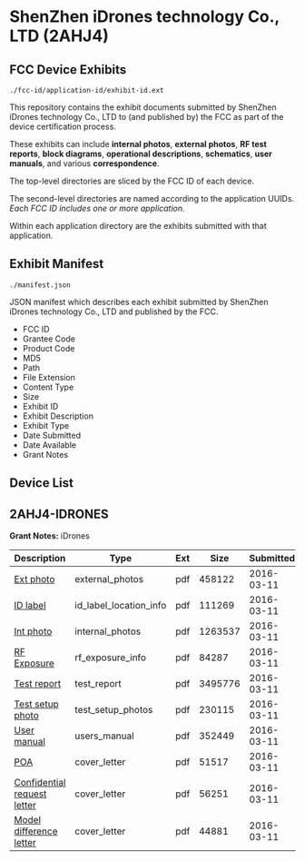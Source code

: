 # ShenZhen iDrones technology Co., LTD (2AHJ4)
## FCC Device Exhibits

```
./fcc-id/application-id/exhibit-id.ext
```

This repository contains the exhibit documents submitted by ShenZhen iDrones technology Co., LTD to (and published by) the FCC as part of the device certification process.

These exhibits can include **internal photos**, **external photos**, **RF test reports**, **block diagrams**, **operational descriptions**, **schematics**, **user manuals**, and various **correspondence**.

The top-level directories are sliced by the FCC ID of each device.

The second-level directories are named according to the application UUIDs. *Each FCC ID includes one or more application.*

Within each application directory are the exhibits submitted with that application. 

## Exhibit Manifest

```
./manifest.json
```

JSON manifest which describes each exhibit submitted by ShenZhen iDrones technology Co., LTD and published by the FCC.

- FCC ID
- Grantee Code
- Product Code
- MD5
- Path
- File Extension
- Content Type
- Size
- Exhibit ID
- Exhibit Description
- Exhibit Type
- Date Submitted
- Date Available
- Grant Notes

## Device List
## 2AHJ4-IDRONES
**Grant Notes:** iDrones

| Description | Type | Ext | Size | Submitted | Available |
| ----------- | ---- | --- | ---- | --------- | --------- |
| [Ext photo](2AHJ4-IDRONES/2511d313e3cc18a6a0c9d06f6b1ef3a4/2926184.pdf) | external_photos | pdf | 458122 | 2016-03-11 | 2016-03-11 |
| [ID label](2AHJ4-IDRONES/2511d313e3cc18a6a0c9d06f6b1ef3a4/2926186.pdf) | id_label_location_info | pdf | 111269 | 2016-03-11 | 2016-03-11 |
| [Int photo](2AHJ4-IDRONES/2511d313e3cc18a6a0c9d06f6b1ef3a4/2926185.pdf) | internal_photos | pdf | 1263537 | 2016-03-11 | 2016-03-11 |
| [RF Exposure](2AHJ4-IDRONES/2511d313e3cc18a6a0c9d06f6b1ef3a4/2926181.pdf) | rf_exposure_info | pdf | 84287 | 2016-03-11 | 2016-03-11 |
| [Test report](2AHJ4-IDRONES/2511d313e3cc18a6a0c9d06f6b1ef3a4/2926182.pdf) | test_report | pdf | 3495776 | 2016-03-11 | 2016-03-11 |
| [Test setup photo](2AHJ4-IDRONES/2511d313e3cc18a6a0c9d06f6b1ef3a4/2926183.pdf) | test_setup_photos | pdf | 230115 | 2016-03-11 | 2016-03-11 |
| [User manual](2AHJ4-IDRONES/2511d313e3cc18a6a0c9d06f6b1ef3a4/2926187.pdf) | users_manual | pdf | 352449 | 2016-03-11 | 2016-03-11 |
| [POA](2AHJ4-IDRONES/2511d313e3cc18a6a0c9d06f6b1ef3a4/2926178.pdf) | cover_letter | pdf | 51517 | 2016-03-11 | 2016-03-11 |
| [Confidential request letter](2AHJ4-IDRONES/2511d313e3cc18a6a0c9d06f6b1ef3a4/2926179.pdf) | cover_letter | pdf | 56251 | 2016-03-11 | 2016-03-11 |
| [Model difference letter](2AHJ4-IDRONES/2511d313e3cc18a6a0c9d06f6b1ef3a4/2926180.pdf) | cover_letter | pdf | 44881 | 2016-03-11 | 2016-03-11 |
